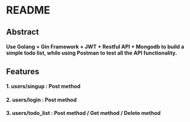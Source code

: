 # README

## Abstract

#### Use Golang + Gin Framework + JWT + Restful API + Mongodb to build a simple todo list, while using Postman to test all the API functionality.

## Features

#### 1. users/singup : Post method

#### 2. users/login : Post method

#### 3. users/todo_list : Post method / Get method / Delete method







#### 